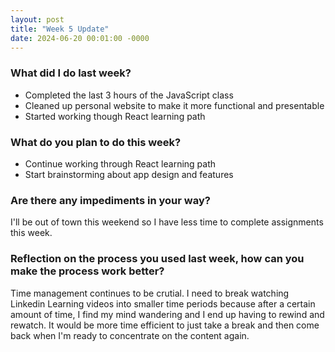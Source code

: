 ```yaml
---
layout: post
title: "Week 5 Update"
date: 2024-06-20 00:01:00 -0000
---
```


### What did I do last week?

- Completed the last 3 hours of the JavaScript class
- Cleaned up personal website to make it more functional and presentable
- Started working though React learning path

### What do you plan to do this week?

- Continue working through React learning path
- Start brainstorming about app design and features

### Are there any impediments in your way?

I'll be out of town this weekend so I have less time to complete assignments this week.

### Reflection on the process you used last week, how can you make the process work better?

Time management continues to be crutial. I need to break watching Linkedin Learning videos into smaller time periods because after a certain amount of time, I find my mind wandering and I end up having to rewind and rewatch. It would be more time efficient to just take a break and then come back when I'm ready to concentrate on the content again.
